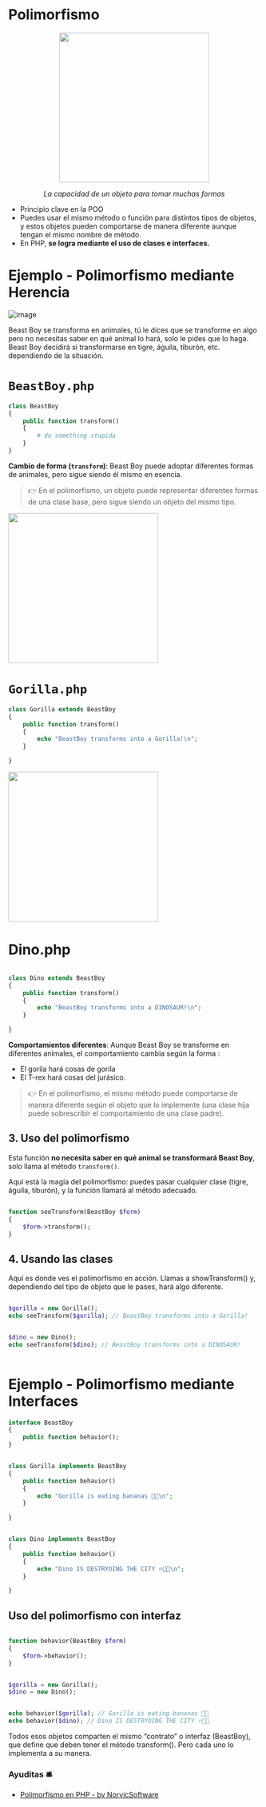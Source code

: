 

# Polimorfismo


<p align=center>
  <img src="https://github.com/user-attachments/assets/df7d9dce-4757-457e-9a87-9a2b4f313579" height="300" />
</p>

<p align=center>
  <em>La capacidad de un objeto para tomar muchas formas </em>
</p>

- Principio clave en la POO
- Puedes usar el mismo método o función para distintos tipos de objetos, y estos objetos pueden comportarse de manera diferente aunque tengan el mismo nombre de método.
- En PHP, __se logra mediante el uso de clases e interfaces.__

# Ejemplo - Polimorfismo mediante Herencia



![image](https://github.com/user-attachments/assets/25b91e9d-81b7-4ef4-af3e-f4005826b99a)

Beast Boy se transforma en animales, tú le dices que se transforme en algo pero no necesitas saber en qué animal lo hará, solo le pides que lo haga. Beast Boy decidirá si transformarse en tigre, águila, tiburón, etc. dependiendo de la situación.

# `BeastBoy.php`

```php
class BeastBoy 
{
	public function transform()
	{
		# do something stupida
	}
}
```

__Cambio de forma (`transform`)__: Beast Boy puede adoptar diferentes formas de animales, pero sigue siendo él mismo en esencia. 

> 👉 En el polimorfismo, un objeto puede representar diferentes formas de una clase base, pero sigue siendo un objeto del mismo tipo.


<img src="https://github.com/user-attachments/assets/fa6856b1-4802-4db5-a988-6cc101e6c606" height="300" />


# `Gorilla.php`

```php
class Gorilla extends BeastBoy
{
	public function transform()
	{
		echo "BeastBoy transforms into a Gorilla!\n";
	}

}
```

<img src="https://github.com/user-attachments/assets/a1510410-64b6-4e33-bca6-c91a702b2617" height="300" />

# Dino.php

```php

class Dino extends BeastBoy
{
	public function transform()
	{
		echo "BeastBoy transforms into a DINOSAUR!\n";
	}

}

```

__Comportamientos diferentes__: Aunque Beast Boy se transforme en diferentes animales, el comportamiento cambia según la forma :
- El gorila hará cosas de gorila
- El T-rex hará cosas del jurásico.

> 👉 En el polimorfismo, el mismo método puede comportarse de manera diferente según el objeto que lo implemente (una clase hija puede sobrescribir el comportamiento de una clase padre).

## 3. Uso del polimorfismo

Esta función __no necesita saber en qué animal se transformará Beast Boy__, solo llama al método `transform()`. 

Aquí está la magia del polimorfismo: puedes pasar cualquier clase (tigre, águila, tiburón), y la función llamará al método adecuado.


```php

function seeTransform(BeastBoy $form)
{
    $form->transform();
}

```


## 4. Usando las clases

Aquí es donde ves el polimorfismo en acción. Llamas a showTransform() y, dependiendo del tipo de objeto que le pases, hará algo diferente.

```php

$gorilla = new Gorilla();
echo seeTransform($gorilla); // BeastBoy transforms into a Gorilla!


$dino = new Dino();
echo seeTransform($dino); // BeastBoy transforms into a DINOSAUR!
 
```


# Ejemplo - Polimorfismo mediante Interfaces


```php
interface BeastBoy 
{
	public function behavior();
}

```

```php

class Gorilla implements BeastBoy
{
	public function behavior()
	{
		echo "Gorilla is eating bananas 🍌🦍\n";
	}

}


class Dino implements BeastBoy
{
	public function behavior()
	{
		echo "Dino IS DESTRYOING THE CITY 🔥🌇🦖\n";
	}

}

```

## Uso del polimorfismo con interfaz

```php

function behavior(BeastBoy $form)
{
    $form->behavior();
}


$gorilla = new Gorilla();
$dino = new Dino();


echo behavior($gorilla); // Gorilla is eating bananas 🍌🦍
echo behavior($dino); // Dino IS DESTRYOING THE CITY 🔥🌇🦖

```

Todos esos objetos comparten el mismo “contrato” o interfaz (BeastBoy), que define que deben tener el método transform(). Pero cada uno lo implementa a su manera.

### Ayuditas 🛎️

- [Polimorfismo en PHP - by NorvicSoftware](https://norvicsoftware.com/polimorfismo-en-php/)


